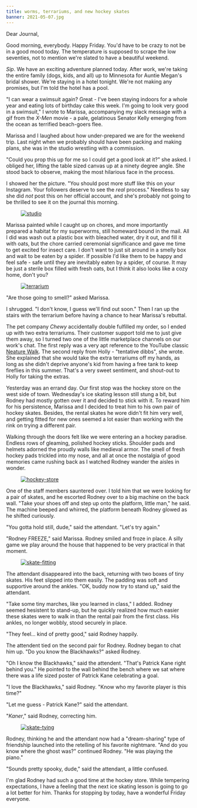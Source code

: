 ```yaml
---
title: worms, terrariums, and new hockey skates
banner: 2021-05-07.jpg
---
```


Dear Journal,

Good morning, everybody.  Happy Friday.  You'd have to be crazy to not
be in a good mood today.  The temperature is supposed to scrape the
low seventies, not to mention we're slated to have a beautiful
weekend.

_Sip_.  We have an exciting adventure planned today.  After work,
we're taking the entire family (dogs, kids, and all) up to Minnesota
for Auntie Megan's bridal shower.  We're staying in a hotel tonight.
We're not making any promises, but I'm told the hotel has a pool.

"I can wear a swimsuit again?  Great - I've been staying indoors for a
whole year and eating lots of birthday cake this week.  I'm going to
look very good in a swimsuit," I wrote to Marissa, accompanying my
slack message with a gif from the _X-Men_ movie - a pale, gelatinous
Senator Kelly emerging from the ocean as terrified beach-goers flee.

Marissa and I laughed about how under-prepared we are for the weekend
trip.  Last night when we probably should have been packing and making
plans, she was in the studio wrestling with a commission.

"Could you prop this up for me so I could get a good look at it?" she
asked.  I obliged her, lifting the table sized canvas up at a ninety
degree angle.  She stood back to observe, making the most hilarious
face in the process.

I showed her the picture.  "You should post more stuff like this on
your Instagram.  Your followers deserve to see the _real_ process."
Needless to say she did _not_ post this on her official account, and
she's probably not going to be thrilled to see it on the journal this
morning.

<figure>
  <a href="/images/2021-05-07-studio.jpg">
    <img alt="studio" src="/images/2021-05-07-studio.jpg"/>
  </a>
</figure>

Marissa painted while I caught up on chores, and more importantly
prepared a habitat for my superworms, still homeward bound in the
mail.  All I did was wash out a plastic box with bleached water, dry
it out, and fill it with oats, but the chore carried ceremonial
significance and gave me time to get excited for insect care.  I don't
want to just sit around in a smelly box and wait to be eaten by a
spider.  If possible I'd like them to be happy and feel safe - safe
until they are inevitably eaten by a spider, of course.  It may be
just a sterile box filled with fresh oats, but I think it also looks
like a cozy home, don't you?

<figure>
  <a href="/images/2021-05-07-terrarium.jpg">
    <img alt="terrarium" src="/images/2021-05-07-terrarium.jpg"/>
  </a>
</figure>

"Are those going to smell?" asked Marissa.

I shrugged.  "I don't know, I guess we'll find out soon."  Then I ran
up the stairs with the terrarium before having a chance to hear
Marissa's rebuttal.

The pet company _Chewy_ accidentally double fulfilled my order, so I
ended up with two extra terrariums.  Their customer support told me to
just give them away, so I turned two one of the little marketplace
channels on our work's chat.  The first reply was a very apt reference
to the YouTube classic [Neature Walk].  The second reply from Holly -
"tentative dibbs", she wrote.  She explained that she would take the
extra terrariums off my hands, as long as she didn't deprive anyone's
kid from having a free tank to keep fireflies in this summer.  That's
a very sweet sentiment, and shout-out to Holly for taking the extras.

[Neature Walk]: https://www.youtube.com/watch?v=Hm3JodBR-vs

Yesterday was an errand day.  Our first stop was the hockey store on
the west side of town.  Wednesday's ice skating lesson still stung a
bit, but Rodney had mostly gotten over it and decided to stick with
it.  To reward him for his persistence, Marissa and I decided to treat
him to his own pair of hockey skates.  Besides, the rental skates he
wore didn't fit him very well, and getting fitted for new ones seemed
a lot easier than working with the rink on trying a different pair.

Walking through the doors felt like we were entering an a hockey
paradise.  Endless rows of gleaming, polished hockey sticks.  Shoulder
pads and helmets adorned the proudly walls like medieval armor.  The
smell of fresh hockey pads trickled into my nose, and all at once the
nostalgia of good memories came rushing back as I watched Rodney
wander the aisles in wonder.

<figure>
  <a href="/images/2021-05-07-hockey-store.jpg">
    <img alt="hockey-store" src="/images/2021-05-07-hockey-store.jpg"/>
  </a>
</figure>

One of the staff members sauntered over.  I told him that we were
looking for a pair of skates, and he escorted Rodney over to a big
machine on the back wall.  "Take your shoes off and step up onto the
platform, little man," he said.  The machine beeped and whirred, the
platform beneath Rodney glowed as he shifted curiously.

"You gotta hold still, dude," said the attendant.  "Let's try again."

"Rodney FREEZE," said Marissa.  Rodney smiled and froze in place.  A
silly game we play around the house that happened to be very practical
in that moment.

<figure>
  <a href="/images/2021-05-07-skate-fitting.jpg">
    <img alt="skate-fitting" src="/images/2021-05-07-skate-fitting.jpg"/>
  </a>
</figure>

The attendant disappeared into the back, returning with two boxes of
tiny skates.  His feet slipped into them easily.  The padding was soft
and supportive around the ankles.  "OK, buddy now try to stand up,"
said the attendant.

"Take some tiny marches, like you learned in class," I added.  Rodney
seemed hesistent to stand-up, but he quickly realized how much easier
these skates were to walk in than the rental pair from the first
class.  His ankles, no longer wobbly, stood securely in place.

"They feel... kind of pretty good," said Rodney happily.

The attendent tied on the second pair for Rodney.  Rodney began to
chat him up.  "Do you know the Blackhawks?" asked Rodney.

"Oh I know the Blackhawks," said the attendent.  "That's Patrick Kane
right behind you."  He pointed to the wall behind the bench where we
sat where there was a life sized poster of Patrick Kane celebrating a
goal.

"I love the Blackhawks," said Rodney.  "Know who my favorite player is
this time?"

"Let me guess - Patrick Kane?" said the attendant.

"_Kaner_," said Rodney, correcting him.

<figure>
  <a href="/images/2021-05-07-skate-tying.jpg">
    <img alt="skate-tying" src="/images/2021-05-07-skate-tying.jpg"/>
  </a>
</figure>


Rodney, thinking he and the attendant now had a "dream-sharing" type
of friendship launched into the retelling of his favorite nightmare.
"And do you know where the ghost was?" continued Rodney.  "He was
playing the piano."

"Sounds pretty spooky, dude," said the attendant, a little confused.

I'm glad Rodney had such a good time at the hockey store.  While
tempering expectations, I have a feeling that the next ice skating
lesson is going to go a lot better for him.  Thanks for stopping by
today, have a wonderful Friday everyone.
